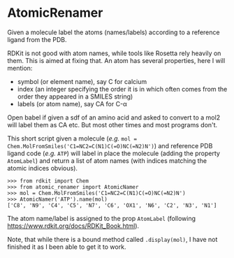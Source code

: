 # AtomicRenamer
Given a molecule label the atoms (names/labels) according to a reference ligand from the PDB.

RDKit is not good with atom names, while tools like Rosetta rely heavily on them. This is aimed at fixing that. An atom has several properties, here I will mention:

* symbol (or element name), say C for calcium
* index (an integer specifying the order it is in which often comes from the order they appeared in a SMILES string)
* labels (or atom name), say CA for C-&alpha;

Open babel if given a sdf of an amino acid and asked to convert to a mol2 will label them as CA etc. But most other times and most programs don't.

This short script given a molecule (_e.g._ `mol = Chem.MolFromSmiles('C1=NC2=C(N1)C(=O)NC(=N2)N')`) and reference PDB ligand code (_e.g._ `ATP`) will label in place the molecule (adding the property `AtomLabel`) and return a list of atom names (with indices matching the atomic indices obvious).

    >>> from rdkit import Chem
    >>> from atomic_renamer import AtomicNamer
    >>> mol = Chem.MolFromSmiles('C1=NC2=C(N1)C(=O)NC(=N2)N')
    >>> AtomicNamer('ATP').name(mol)
    ['C8', 'N9', 'C4', 'C5', 'N7', 'C6', 'OX1', 'N6', 'C2', 'N3', 'N1']
   
The atom name/label is assigned to the prop `AtomLabel` (following https://www.rdkit.org/docs/RDKit_Book.html).

Note, that while there is a bound method called `.display(mol)`, I have not finished it as I been able to get it to work.   
